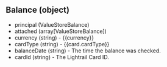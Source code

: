## Balance (object)
+ principal (ValueStoreBalance)
+ attached (array[ValueStoreBalance])
+ currency (string) - {{currency}}
+ cardType (string) - {{card.cardType}}
+ balanceDate (string) - The time the balance was checked.
+ cardId (string) - The Lightrail Card ID.
